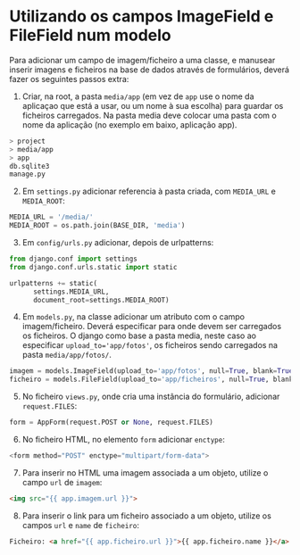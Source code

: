 # Utilizando os campos ImageField e FileField num modelo 

Para adicionar um campo de imagem/ficheiro a uma classe, e manusear inserir imagens e ficheiros na base de dados através de formulários, deverá fazer os seguintes passos extra:

1. Criar, na root, a pasta `media/app` (em vez de `app` use o nome da aplicaçao que está a usar, ou um nome à sua escolha) para guardar os ficheiros carregados. Na pasta media deve colocar uma pasta com o nome da aplicação (no exemplo em baixo, aplicação app).

```bash
> project
> media/app
> app
db.sqlite3
manage.py
```

2. Em `settings.py` adicionar referencia à pasta criada, com `MEDIA_URL` e `MEDIA_ROOT`:

```Python
MEDIA_URL = '/media/'
MEDIA_ROOT = os.path.join(BASE_DIR, 'media')
```

3. Em `config/urls.py` adicionar, depois de urlpatterns:

```Python
from django.conf import settings
from django.conf.urls.static import static

urlpatterns += static(
      settings.MEDIA_URL,
      document_root=settings.MEDIA_ROOT)
```

4. Em `models.py`, na classe adicionar um atributo com o campo imagem/ficheiro. Deverá especificar para onde devem ser carregados os ficheiros. O django como base a pasta media, neste caso ao especificar `upload_to='app/fotos'`, os ficheiros sendo carregados na pasta `media/app/fotos/`.

```Python
imagem = models.ImageField(upload_to='app/fotos', null=True, blank=True)
ficheiro = models.FileField(upload_to='app/ficheiros', null=True, blank=True)
```

5. No ficheiro `views.py`, onde cria uma instância do formulário, adicionar `request.FILES`:

```Python
form = AppForm(request.POST or None, request.FILES)
```


6. No ficheiro HTML, no elemento `form` adicionar `enctype`:
```Python
<form method="POST" enctype="multipart/form-data">
```

7. Para inserir no HTML uma imagem associada a um objeto, utilize o campo `url` de `imagem`:

```HTML
<img src="{{ app.imagem.url }}">
```

8. Para inserir o link para um ficheiro associado a um objeto, utilize os campos `url` e `name` de `ficheiro`:

```HTML
Ficheiro: <a href="{{ app.ficheiro.url }}">{{ app.ficheiro.name }}</a>
```
